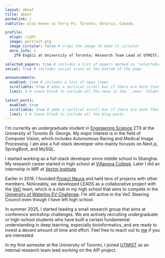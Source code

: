 ```yaml
---
layout: about
title: about
permalink: /
subtitle: also known as Terry Fu. Toronto, Ontario, Canada.

profile:
  align: right
  image: portrait.png
  image_circular: false # crops the image to make it circular
  more_info: >
    2T9 EngSci at University of Toronto; Research Team Lead at UTMIST; Intern at Vector Institute; Chief of Project Neura

selected_papers: true # includes a list of papers marked as "selected={true}"
social: true # includes social icons at the bottom of the page

announcements:
  enabled: true # includes a list of news items
  scrollable: true # adds a vertical scroll bar if there are more than 3 news items
  limit: 3 # leave blank to include all the news in the `_news` folder

latest_posts:
  enabled: true
  scrollable: true # adds a vertical scroll bar if there are more than 3 new posts items
  limit: 3 # leave blank to include all the blog posts
---
```


I'm currently an undergraduate student in [Engineering Science](https://engsci.utoronto.ca) 2T9 at the University of
Toronto St. George. My major interest is in the field of Computer Vision, which includes Autonomous Racing and Medical
Image Processing. I am also a full-stack developer who mainly focuses on Next.js, SpringBoot, and MySQL.

I started working as a full-stack developer since middle school in Shanghai. My research career started in high school
at [Villanova College](https://www.villanovacollege.org). Later I did an internship in MIP at
[Vector Institute](https://vectorinstitute.ai).

Earlier in 2019, I founded [Project Neura](https://projectneura.org) and held tens of projects with other members.
Noticeably, we developed LEADS as a collaborative project with the
[VeC](https://www.villanovacollege.org/student-life/vec-project) team, which is a club in my high school that aims to
compete in the [University of Waterloo EV Challenge](https://uwaterloo.ca/electric-vehicle-challenge). I'm still active
in the VeC Steering Council even though I have left high school.

In summer 2025, I started leading a small research group that aims at conference workshop challenges. We are actively
recruiting undergraduate or high-school students who have built a certain fundamental understanding in deep learning,
especially bioinformatics, and are ready to invest a decent amount of time and effort. Feel free to reach out to
[me](mailto:terry.fu@projectneura.org) if you are interested.

In my first semester at the University of Toronto, I joined [UTMIST](https://www.utmist.ca) as an internal research
team lead working on the AIP project.